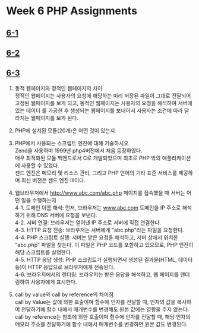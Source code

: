 # Week 6 PHP Assignments

## [6-1](http://webprogram.dothome.co.kr/1113/6-1.php)

## [6-2](http://webprogram.dothome.co.kr/1113/6-2.php)

## [6-3](http://webprogram.dothome.co.kr/1113/6-3.php)

1. 동적 웹페이지와 정적인 웹페이지의 차이<br/>
  정적인 웹페이지는 사용자의 요청에 해당하는 미리 저장된 파일이 그대로 전달되어 고정된 웹페이지를 보게 되고, 동적인 웹페이지는 사용자의 요청을 해석하여 서버에 있는 데이터 를 가공한 후 생성되는 웹페이지를 보내어서 사용자는 조건에 따라 달라지는 웹페이지를 보게 된다.


2. PHP에 설치된 모듈(20개)은 어떤 것이 있는지

3. PHP에서 사용되는 스크립트 엔진에 대해 기술하시오<br/>
   Zend을 사용하며 1999년 php4버전에서 처음 등장하였다.<br/>매우 최적화된 모듈 백엔드로서 C로 개발되었으며 최초로 PHP 밖의 애플리케이션에 사용할 수 있었다.<br/>젠드 엔진은 메모리 및 리소스 관리, 그리고 PHP 언어의 기타 표준 서비스를  제공하며 최신 버전은 젠드 엔진 III이다.

4. 웹브라우저에서 http://www.abc.com/abc.php 페이지를 접속했을 때 서버는 어떤 일을 수행하는지<br/>
  4-1. 도메인 이름 해석: 먼저, 브라우저는 www.abc.com 도메인을 IP 주소로 해석하기 위해 DNS 서버에 요청을 보낸다.<br/>
  4-2. 서버 연결: 브라우저는 얻어낸 IP 주소로 서버에 직접 연결한다.<br/>
  4-3. HTTP 요청 전송: 브라우저는 서버에게 "abc.php"라는 파일을 요청한다.<br/>
  4-4. PHP 스크립트 실행: 서버는 받은 요청을 해석하고, 서버 상에서 위치한 "abc.php" 파일을 찾는다. 이 파일은 PHP 코드를 포함하고 있으므로, PHP 엔진이 해당 스크립트를 실행한다.<br/>
  4-5. HTTP 응답 생성: PHP 스크립트가 실행되면서 생성된 결과물(HTML, 데이터 등)이 HTTP 응답으로 브라우저에게 전송된다.<br/>
  4-6. 브라우저에서의 렌더링: 브라우저는 받은 응답을 해석하고, 웹 페이지를 렌더링하여 사용자에게 표시한다.<br/>

5. call by value와 call by reference의 차이점<br/>
  call by Value는 값에 의한 호출이며 함수에 인자를 전달할 때, 인자의 값을 복사하여 전달하기에 함수 내에서 매개변수를 변경해도 원본 값에는 영향을 주지 않는다.<br/>
call by reference는 참조에 의한 호출이며 함수에 인자를 전달할 때, 해당 인자의 메모리 주소를 전달하기에 함수 내에서 매개변수를 변경하면 원본 값도 변경된다.<br/>



